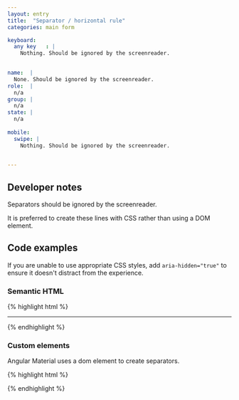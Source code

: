```yaml
---
layout: entry
title:  "Separator / horizontal rule"
categories: main form

keyboard:
  any key	: |
    Nothing. Should be ignored by the screenreader.

    
name:  |
  None. Should be ignored by the screenreader.
role:  |
  n/a
group: |
  n/a
state: |
  n/a
      
mobile:
  swipe: |
    Nothing. Should be ignored by the screenreader.
  

---
```


## Developer notes

Separators should be ignored by the screenreader.

It is preferred to create these lines with CSS rather than using a DOM element.


## Code examples

If you are unable to use appropriate CSS styles, add `aria-hidden="true"` to ensure it doesn't distract from the experience.

### Semantic HTML

{% highlight html %}
<hr aria-hidden="true">
{% endhighlight %}

### Custom elements

Angular Material uses a dom element to create separators.

{% highlight html %}
<div role="separator" aria-hidden="true"></div>
{% endhighlight %}




